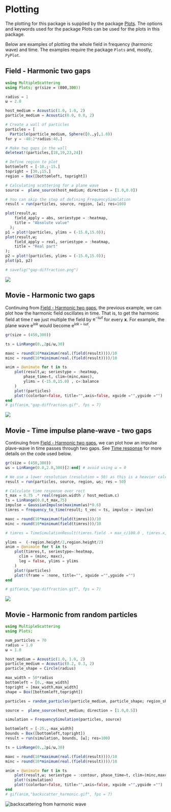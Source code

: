 # Plotting

The plotting for this package is supplied by the package [Plots](http://docs.juliaplots.org). The options and keywords used for the package Plots can be used for the plots in this package.

Below are examples of plotting the whole field in frequency (harmonic wave) and time. The examples require the package `Plots` and, mostly, `PyPlot`.

## Field - Harmonic two gaps
```julia
using MultipleScattering
using Plots; gr(size = (800,300))

radius = 1
ω = 2.0

host_medium = Acoustic(1.0, 1.0, 2)
particle_medium = Acoustic(0.0, 0.0, 2)

# Create a wall of particles
particles = [
  Particle(particle_medium, Sphere([0.,y],1.0))
for y = -40:2*radius:40.]

# Make two gaps in the wall
deleteat!(particles,[18,19,23,24])

# Define region to plot
bottomleft = [-10.;-15.]
topright = [30.;15.]
region = Box([bottomleft, topright])

# Calculating scattering for a plane wave
source =  plane_source(host_medium; direction = [1.0,0.0])

# You can skip the step of defining FrequencySimulation
result = run(particles, source, region, [ω]; res=100)

plot(result,ω;
    field_apply = abs, seriestype = :heatmap,
    title = "Absolute value"
  );
p1 = plot!(particles, ylims = (-15.0,15.0));  
plot(result,ω;
    field_apply = real, seriestype = :heatmap,
    title = "Real part"
);
p2 = plot!(particles, ylims = (-15.0,15.0));
plot(p1, p2)

# savefig("gap-diffraction.png")
```
![](../assets/slit-diffraction.png)

## Movie - Harmonic two gaps
Continuing from [Field - Harmonic two gaps](@ref), the previous example, we can plot how the harmonic field oscillates in time. That is, to get the harmonic field at time $t$ we just multiple the field by $\mathrm e^{-\mathrm i \omega t}$ for every $\mathbf x$. For example, the plane wave $\mathrm e^{\mathrm i x k}$ would become $\mathrm e^{\mathrm i x k -\mathrm i \omega t}$.   

```julia
gr(size = (450,300))

ts = LinRange(0.,2pi/ω,30)

maxc = round(10*maximum(real.(field(result))))/10
minc = round(10*minimum(real.(field(result))))/10

anim = @animate for t in ts
    plot(result,ω; seriestype = :heatmap,
        phase_time=t, clim=(minc,maxc),
        ylims = (-15.0,15.0) , c=:balance
    )
    plot!(particles)
    plot!(colorbar=false, title="",axis=false, xguide ="",yguide ="")
end
# gif(anim,"gap-diffraction.gif", fps = 7)
```
![](../assets/gap-diffraction.gif)

## Movie - Time impulse plane-wave - two gaps
Continuing from [Field - Harmonic two gaps](@ref), we can plot how an impulse plave-wave in time passes through two gaps. See [Time response](@ref) for more details on the code used below.

```julia
gr(size = (450,300))
ωs = LinRange(0.0,2.0,300)[2:end] # avoid using ω = 0

# We use a lower resolution (resolution = 50) as this is a heavier calculation
result = run(particles, source, region, ωs; res = 50)

# Calculate time response over rect
t_max = 0.75 .* real(region.width / host_medium.c)
ts = LinRange(0.0,t_max,75)
impulse = GaussianImpulse(maximum(ωs)*0.6)
timres = frequency_to_time(result; t_vec = ts, impulse = impulse)

maxc = round(10*maximum(field(timres)))/10
minc = round(10*minimum(field(timres)))/10

# timres = TimeSimulationResult(timres.field .+ max_c/100.0 , timres.x, timres.t)

ylims =  (-region.height/2,region.height/2)
anim = @animate for t in ts
    plot(timres,t, seriestype=:heatmap,
      clim = (minc, maxc),
      leg = false, ylims = ylims
    )
    plot!(particles)
    plot!(frame = :none, title="", xguide ="",yguide ="")
end

# gif(anim,"gap-diffraction.gif", fps = 7)
```
![](../assets/gap-time-diffraction.gif)

## Movie - Harmonic from random particles

```julia
using MultipleScattering
using Plots;

num_particles = 70
radius = 1.0
ω = 1.0

host_medium = Acoustic(1.0, 1.0, 2)
particle_medium = Acoustic(0.2, 0.3, 2)
particle_shape = Circle(radius)

max_width = 50*radius
bottomleft = [0.,-max_width]
topright = [max_width,max_width]
shape = Box([bottomleft,topright])

particles = random_particles(particle_medium, particle_shape; region_shape = shape, num_particles = num_particles)

source =  plane_source(host_medium; direction = [1.0,0.5])

simulation = FrequencySimulation(particles, source)

bottomleft = [-25.,-max_width]
bounds = Box([bottomleft,topright])
result = run(simulation, bounds, [ω]; res=100)

ts = LinRange(0.,2pi/ω,30)

maxc = round(10*maximum(real.(field(result))))/10
minc = round(10*minimum(real.(field(result))))/10

anim = @animate for t in ts
    plot(result,ω; seriestype = :contour, phase_time=t, clim=(minc,maxc), c=:balance)
    plot!(simulation)
    plot!(colorbar=false, title="",axis=false, xguide ="",yguide ="")
end
# gif(anim,"backscatter_harmonic.gif", fps = 7)
```
![backscattering from harmonic wave](../assets/backscatter_harmonic.gif)
